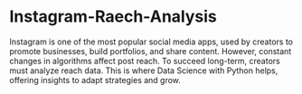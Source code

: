 # Instagram-Raech-Analysis
Instagram is one of the most popular social media apps, used by creators to promote businesses, build portfolios, and share content. However, constant changes in algorithms affect post reach. To succeed long-term, creators must analyze reach data. This is where Data Science with Python helps, offering insights to adapt strategies and grow.

